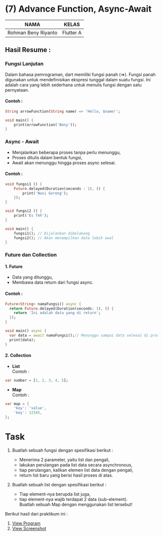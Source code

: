 # (7) Advance Function, Async-Await

| NAMA |  KELAS
|--|--|
| Rohman Beny Riyanto  |  Flutter A

## Hasil Resume :

### Fungsi Lanjutan
Dalam bahasa pemrograman, dart memiliki fungsi panah (=>). Fungsi panah digunakan untuk mendefinisikan ekspresi tunggal dalam suatu fungsi. Ini adalah cara yang lebih sederhana untuk menulis fungsi dengan satu pernyataan.

#### Contoh :
```dart
String arrowFunction(String name) => 'Hello, $name!';

void main() {
    print(arrowFunction('Beny'));
}
```

### Async - Await
- Menjalankan beberapa proses tanpa perlu menunggu,
- Proses ditulis dalam bentuk fungsi,
- Await akan menunggu hingga proses async selesai.

#### Contoh :
```dart
void fungsi1 () {
    Future.delayed(Duration(seconds : 1), () {
        print('Nasi Goreng');
    });
}

void fungsi2 () {
    print('Es Teh');
}

void main() {
    fungsi1(); // Dijalankan dibelakang
    fungsi2(); // Akan menampilkan data lebih awal
}
```

### Future dan Collection
#### 1. Future
   - Data yang ditunggu,
   - Membawa data return dari fungsi async.

#### Contoh :
```dart
Future<String> namaFungsi() async {
  return Future.delayed(Duration(seconds: 1), () {
    return 'Ini adalah data yang di return';
  });
}

void main() async {
  var data = await namaFungsi();// Menunggu sampai data selesai di proses
  print(data);
}

```
#### 2. Collection
   - **List** <br> Contoh :
```dart
var number = [1, 2, 3, 4, 5];
```
   - **Map** <br> Contoh :
```dart
var map = {
    'key': 'value',
    'key': 12345,
};
```
# Task

1. Buatlah sebuah fungsi dengan spesifikasi berikut :
   - Menerima 2 parameter, yaitu list dan pengali,
   - lakukan perulangan pada list data secara asynchronous,
   - tiap perulangan, kalikan elemen list data dengan pengali,
   - return list baru yang berisi hasil proses di atas.
   
2. Buatlah sebuah list dengan spesifikasi berikut :
   - Tiap element-nya berupda list juga,
   - tiap element-nya wajib terdapat 2 data (sub-element).
<br>Buatlah sebuah Map dengan menggunakan list tersebut!

Berikut hasil dari praktikum ini :
1. [View Program](https://github.com/RohmanBenyRiyanto/flutter_rohman-beny-riyanto/tree/main/07_Advance%20Function%20-%20Async-Await/praktikum/advance_function_async_await)
2. [View Screenshot](https://github.com/RohmanBenyRiyanto/flutter_rohman-beny-riyanto/tree/main/07_Advance%20Function%20-%20Async-Await/praktikum/advance_function_async_await)